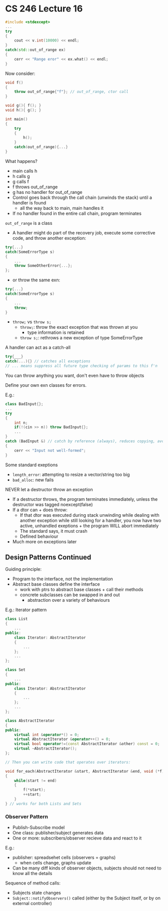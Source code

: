 # CS 246 Lecture 16
```c++
#include <stdexcept>
...
try
{
    cout << v.int(10000) << endl;
}
catch(std::out_of_range ex)
{
    cerr << "Range eror" << ex.what() << endl;
}
```

Now consider:

```c++
void f()
{
    throw out_of_range{"f"}; // out_of_range, ctor call
}

void g(){ f(); }
void h(){ g(); }

int main()
{
    try
    {
        h();
    }
    catch(out_of_range){...}
}
```

What happens?
- main calls h
- h calls g
- g calls f
- f throws out_of_range
- g has no handler for out_of_range
- Control goes back through the call chain (unwinds the stack) until a handler is found
    - all the way back to main, main handles it
- If no handler found in the entire call chain, program terminates

`out_of_range` is a class

- A handler might do part of the recovery job, execute some corrective code, and throw another exception:

```c++
try{...}
catch(SomeErrorType s)
{
    ...
    throw SomeOtherError{...};
};
```
- or throw the same exn:

```c++
try{...}
catch(SomeErrorType s)
{
    ...
    throw;
}
```
- `throw;` vs `throw s;`
    - `throw;`: throw the exact exception that was thrown at you
        - type information is retained
    - `throw s;`: rethrows a new exception of type SomeErrorType

A handler can act as a catch-all

```c++
try{___}
catch(...){} // catches all exceptions
// ... means suppress all future type checking of params to this f'n
```

You can throw anything you want, don't even have to throw objects

Define your own exn classes for errors.

E.g.: 

```c++
class BadInput{};
...
try
{
    int n;
    if(!(cin >> n)) throw BadInput{};
    ...
}
catch (BadInput &) // catch by reference (always), reduces copying, avoids slicing
{
    cerr << "Input not well-formed";
}
```

Some standard exeptions
- `length_error`: attempting to resize a vector/string too big
- `bad_alloc`: new fails

NEVER let a destructor throw an exception
- If a destructor throws, the program terminates immediately, unless the destructor was tagged noexcept(false)
- If a dtor can + does throw:
    - If that dtor was executed during stack unwinding while dealing with another exception while still looking for a handler, you now have two active, unhandled exeptions + the program WILL abort immediately
    - The standard says, it must crash
    - Defined behaviour
- Much more on exceptions later

## Design Patterns Continued
Guiding principle:
- Program to the interface, not the implementation
- Abstract base classes define the interface
    - work with ptrs to abstract base classes + call their methods
    - concrete subclasses can be swapped in and out
        - abstraction over a variety of behaviours

E.g.: Iterator pattern

```c++
class List
{
    ...
public:
    class Iterator: AbstractIterator
    {
        ...
    };
    ...
};

class Set
{
    ...
public:
    class Iterator: AbstractIterator
    {
        ...
    };
    ...
};

class AbstractIterator
{
public:
    virtual int &operator*() = 0;
    virtual AbstractIterator &operator++() = 0;
    virtual bool operator!=(const AbstractIterator &other) const = 0;
    virtual ~AbstractIterator();
};

// Then you can write code that operates over iterators:

void for_each(AbstractIterator &start, AbstractIterator &end, void (*f)(int))
{
    while(start != end)
    {
        f(*start);
        ++start;
    }
} // works for both Lists and Sets
```

### Observer Pattern
- Publish-Subscribe model
- One class: publisher/subject generates data
- One or more: subscribers/observer recieve data and react to it

E.g.:
- publisher: spreadsehet cells (observers = graphs)
    - when cells change, graphs update
- Can be many diff kinds of observer objects, subjects should not need to know all the details

Sequence of method calls:
- Subjects state changes
- `Subject::notifyObservers()` called (either by the Subject itself, or by on external controller)